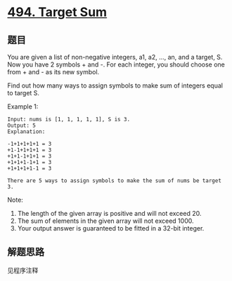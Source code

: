 # [494. Target Sum](https://leetcode.com/problems/target-sum/)

## 题目

You are given a list of non-negative integers, a1, a2, ..., an, and a target, S. Now you have 2 symbols + and -. For each integer, you should choose one from + and - as its new symbol.

Find out how many ways to assign symbols to make sum of integers equal to target S.

Example 1:

```text
Input: nums is [1, 1, 1, 1, 1], S is 3.
Output: 5
Explanation:

-1+1+1+1+1 = 3
+1-1+1+1+1 = 3
+1+1-1+1+1 = 3
+1+1+1-1+1 = 3
+1+1+1+1-1 = 3

There are 5 ways to assign symbols to make the sum of nums be target 3.
```

Note:

1. The length of the given array is positive and will not exceed 20.
1. The sum of elements in the given array will not exceed 1000.
1. Your output answer is guaranteed to be fitted in a 32-bit integer.

## 解题思路

见程序注释
